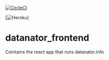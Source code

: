 [![CircleCI](https://circleci.com/gh/KarrLab/datanator_frontend/tree/master.svg?style=svg&circle-token=0e744627a6d34c260e7e9c496418e03c313683b5)](https://circleci.com/gh/KarrLab/datanator_frontend/tree/master)

[![Heroku](https://heroku-badges.herokuapp.com/?app=datanator-frontend)]

# datanator_frontend
Cointains the react app that runs datanator.info
